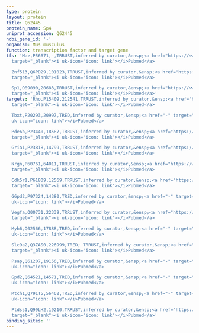 ```yaml
---
type: protein
layout: protein
title: Q62445
protein_name: Sp4
uniprot_accession: Q62445
ncbi_gene_id: '-'
organism: Mus musculus
function: transcription factor and target gene
tfs: 'Maz,P56671,-,TRRUST,inferred by curator,&ensp;<a href="https://www.ncbi.nlm.nih.gov/pubmed/?term=11245974%5Buid%5D"
  target="_blank"><i uk-icon="icon: link"></i>Pubmed</a>

  Znf513,Q6PD29,101023,TRRUST,inferred by curator,&ensp;<a href="https://www.ncbi.nlm.nih.gov/pubmed/?term=20797688%5Buid%5D"
  target="_blank"><i uk-icon="icon: link"></i>Pubmed</a>

  Sp1,O89090,20683,TRRUST,inferred by curator,&ensp;<a href="https://www.ncbi.nlm.nih.gov/pubmed/?term=11245974%5Buid%5D"
  target="_blank"><i uk-icon="icon: link"></i>Pubmed</a>'
targets: 'Rho,P15409,212541,TRRUST,inferred by curator,&ensp;<a href="https://www.ncbi.nlm.nih.gov/pubmed/?term=15781457%5Buid%5D"
  target="_blank"><i uk-icon="icon: link"></i>Pubmed</a>

  Tbxt,P20293,20997,TRED,inferred by curator,&ensp;<a href="-" target="_blank"><i
  uk-icon="icon: link"></i>Pubmed</a>

  Pde6b,P23440,18587,TRRUST,inferred by curator,&ensp;<a href="https://www.ncbi.nlm.nih.gov/pubmed/?term=15781457%5Buid%5D"
  target="_blank"><i uk-icon="icon: link"></i>Pubmed</a>

  Gria1,P23818,14799,TRRUST,inferred by curator,&ensp;<a href="https://www.ncbi.nlm.nih.gov/pubmed/?term=24576410%5Buid%5D"
  target="_blank"><i uk-icon="icon: link"></i>Pubmed</a>

  Nrgn,P60761,64011,TRRUST,inferred by curator,&ensp;<a href="https://www.ncbi.nlm.nih.gov/pubmed/?term=21068393%5Buid%5D"
  target="_blank"><i uk-icon="icon: link"></i>Pubmed</a>

  Cdk5r1,P61809,12569,TRRUST,inferred by curator,&ensp;<a href="https://www.ncbi.nlm.nih.gov/pubmed/?term=11724806%5Buid%5D"
  target="_blank"><i uk-icon="icon: link"></i>Pubmed</a>

  G6pd2,P97324,14380,TRED,inferred by curator,&ensp;<a href="-" target="_blank"><i
  uk-icon="icon: link"></i>Pubmed</a>

  Vegfa,Q00731,22339,TRRUST,inferred by curator,&ensp;<a href="https://www.ncbi.nlm.nih.gov/pubmed/?term=15374992%5Buid%5D"
  target="_blank"><i uk-icon="icon: link"></i>Pubmed</a>

  Myh6,Q02566,17888,TRED,inferred by curator,&ensp;<a href="-" target="_blank"><i
  uk-icon="icon: link"></i>Pubmed</a>

  Slc9a2,Q3ZAS0,226999,TRED; TRRUST,inferred by curator,&ensp;<a href="https://www.ncbi.nlm.nih.gov/pubmed/?term=11287330%5Buid%5D"
  target="_blank"><i uk-icon="icon: link"></i>Pubmed</a>

  Psap,Q61207,19156,TRED,inferred by curator,&ensp;<a href="-" target="_blank"><i
  uk-icon="icon: link"></i>Pubmed</a>

  Gpd2,Q64521,14571,TRED,inferred by curator,&ensp;<a href="-" target="_blank"><i
  uk-icon="icon: link"></i>Pubmed</a>

  Mtch1,Q791T5,56462,TRED,inferred by curator,&ensp;<a href="-" target="_blank"><i
  uk-icon="icon: link"></i>Pubmed</a>

  Ptdss1,Q99LH2,19210,TRRUST,inferred by curator,&ensp;<a href="https://www.ncbi.nlm.nih.gov/pubmed/?term=21068393%5Buid%5D"
  target="_blank"><i uk-icon="icon: link"></i>Pubmed</a>'
binding_sites: ''
---
```

